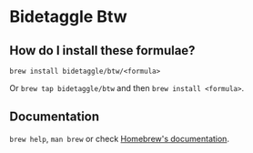 # Bidetaggle Btw

## How do I install these formulae?

`brew install bidetaggle/btw/<formula>`

Or `brew tap bidetaggle/btw` and then `brew install <formula>`.

## Documentation

`brew help`, `man brew` or check [Homebrew's documentation](https://docs.brew.sh).